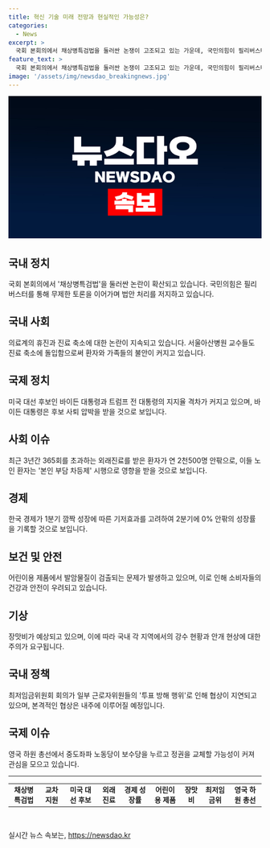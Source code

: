 ```yaml
---
title: 혁신 기술 미래 전망과 현실적인 가능성은?
categories:
  - News
excerpt: >
  국회 본회의에서 채상병특검법을 둘러싼 논쟁이 고조되고 있는 가운데, 국민의힘이 필리버스터로 법안 처리를 저지하며 논란을 야기했다. 또한, 서울아산병원 교수들의 진료 축소로 환자와 가족들이 불안을 호소하는 등 사회적 이슈들도 두드러지고 있다. 한편, 미국 대선 후보인 조 바이든 대통령과 도널드 트럼프 전 대통령 간의 지지율 격차가 TV 토론 이후 더 커졌다는 보도도 화제를 모으고 있다. 또한, 중국 온라인 플랫폼에서 어린이용 제품에서 발암물질이 검출된 사례와 내년 최저임금 심의, 영국 하원 총선 등에 대한 다양한 이슈들이 눈길을 끄는 현 상황이다.
feature_text: >
  국회 본회의에서 채상병특검법을 둘러싼 논쟁이 고조되고 있는 가운데, 국민의힘이 필리버스터로 법안 처리를 저지하며 논란을 야기했다. 또한, 서울아산병원 교수들의 진료 축소로 환자와 가족들이 불안을 호소하는 등 사회적 이슈들도 두드러지고 있다. 한편, 미국 대선 후보인 조 바이든 대통령과 도널드 트럼프 전 대통령 간의 지지율 격차가 TV 토론 이후 더 커졌다는 보도도 화제를 모으고 있다. 또한, 중국 온라인 플랫폼에서 어린이용 제품에서 발암물질이 검출된 사례와 내년 최저임금 심의, 영국 하원 총선 등에 대한 다양한 이슈들이 눈길을 끄는 현 상황이다.
image: '/assets/img/newsdao_breakingnews.jpg'
---
```


<p><img src="/assets/img/newsdao_breakingnews.jpg" alt="flaretime 속보" /></p>

<h2 data-ke-size="size26">국내 정치</h2>

<p data-ke-size="size16">국회 본회의에서 '채상병특검법'을 둘러싼 논란이 확산되고 있습니다. 국민의힘은 필리버스터를 통해 무제한 토론을 이어가며 법안 처리를 저지하고 있습니다.</p>

<h2 data-ke-size="size26">국내 사회</h2>

<p data-ke-size="size16">의료계의 휴진과 진료 축소에 대한 논란이 지속되고 있습니다. 서울아산병원 교수들도 진료 축소에 돌입함으로써 환자와 가족들의 불안이 커지고 있습니다.</p>

<h2 data-ke-size="size26">국제 정치</h2>

<p data-ke-size="size16">미국 대선 후보인 바이든 대통령과 트럼프 전 대통령의 지지율 격차가 커지고 있으며, 바이든 대통령은 후보 사퇴 압박을 받을 것으로 보입니다.</p>

<h2 data-ke-size="size26">사회 이슈</h2>

<p data-ke-size="size16">최근 3년간 365회를 초과하는 외래진료를 받은 환자가 연 2천500명 안팎으로, 이들 노인 환자는 '본인 부담 차등제' 시행으로 영향을 받을 것으로 보입니다.</p>

<h2 data-ke-size="size26">경제</h2>

<p data-ke-size="size16">한국 경제가 1분기 깜짝 성장에 따른 기저효과를 고려하여 2분기에 0% 안팎의 성장률을 기록할 것으로 보입니다.</p>

<h2 data-ke-size="size26">보건 및 안전</h2>

<p data-ke-size="size16">어린이용 제품에서 발암물질이 검출되는 문제가 발생하고 있으며, 이로 인해 소비자들의 건강과 안전이 우려되고 있습니다.</p>

<h2 data-ke-size="size26">기상</h2>

<p data-ke-size="size16">장맛비가 예상되고 있으며, 이에 따라 국내 각 지역에서의 강수 현황과 안개 현상에 대한 주의가 요구됩니다.</p>

<h2 data-ke-size="size26">국내 정책</h2>

<p data-ke-size="size16">최저임금위원회 회의가 일부 근로자위원들의 '투표 방해 행위'로 인해 협상이 지연되고 있으며, 본격적인 협상은 내주에 이루어질 예정입니다.</p>

<h2 data-ke-size="size26">국제 이슈</h2>

<p data-ke-size="size16">영국 하원 총선에서 중도좌파 노동당이 보수당을 누르고 정권을 교체할 가능성이 커져 관심을 모으고 있습니다.</p>

<hr>

<table>
<tbody>
<tr>
<td style="text-align: center; height: 17px;"><b>채상병특검법</b></td>
<td style="text-align: center; height: 17px;"><b>교차 지원</b></td>
<td style="text-align: center; height: 17px;"><b>미국 대선 후보</b></td>
<td style="text-align: center; height: 17px;"><b>외래진료</b></td>
<td style="text-align: center; height: 17px;"><b>경제 성장률</b></td>
<td style="text-align: center; height: 17px;"><b>어린이용 제품</b></td>
<td style="text-align: center; height: 17px;"><b>장맛비</b></td>
<td style="text-align: center; height: 17px;"><b>최저임금위</b></td>
<td style="text-align: center; height: 17px;"><b>영국 하원 총선</b></td>
</tr>
</tbody>
</table>

<p data-ke-size="size16">&nbsp;</p>
실시간 뉴스 속보는, <a href="https://newsdao.kr" rel="dofollow">https://newsdao.kr</a>


